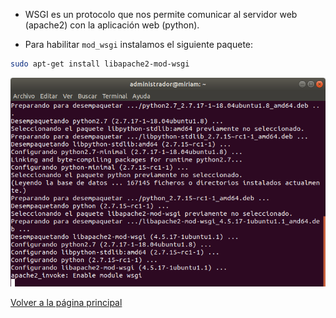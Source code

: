 - WSGI es un protocolo que nos permite comunicar al servidor web (apache2) con la aplicación web (python).

- Para habilitar `mod_wsgi` instalamos el siguiente paquete:

```bash
sudo apt-get install libapache2-mod-wsgi
```

![image](/imagenes/13.png)


[Volver a la página principal](../README.md)
